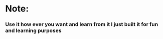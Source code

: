 # Note:
### Use it how ever you want and learn from it I just built it for fun and learning purposes
